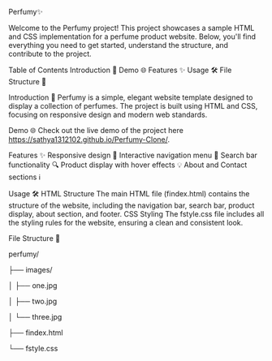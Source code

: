 Perfumy✨

Welcome to the Perfumy project! This project showcases a sample HTML and CSS implementation for a perfume product website. Below, you'll find everything you need to get started, understand the structure, and contribute to the project.

Table of Contents
Introduction 📖
Demo 🌐
Features ✨
Usage 🛠
File Structure 📁

Introduction 📖
Perfumy is a simple, elegant website template designed to display a collection of perfumes. The project is built using HTML and CSS, focusing on responsive design and modern web standards.

Demo 🌐
Check out the live demo of the project here https://sathya1312102.github.io/Perfumy-Clone/.

Features ✨
Responsive design 📱
Interactive navigation menu 🧭
Search bar functionality 🔍
Product display with hover effects 💡
About and Contact sections ℹ

Usage 🛠
HTML Structure
The main HTML file (findex.html) contains the structure of the website, including the navigation bar, search bar, product display, about section, and footer.
CSS Styling
The fstyle.css file includes all the styling rules for the website, ensuring a clean and consistent look.


File Structure 📁

perfumy/

├── images/

│   ├── one.jpg

│   ├── two.jpg

│   └── three.jpg

├── findex.html

└── fstyle.css
